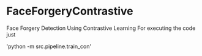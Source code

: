 # FaceForgeryContrastive
Face Forgery Detection Using Contrastive Learning
For executing the code just 

'python -m src.pipeline.train_con'

